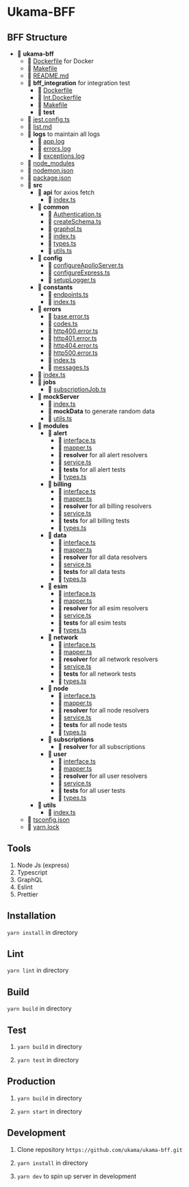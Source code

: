 # Ukama-BFF 

## BFF Structure
- 📂 __ukama\-bff__
   - 📄 [Dockerfile](Dockerfile) for Docker
   - 📄 [Makefile](Makefile)
   - 📄 [README.md](README.md)
   - 📂 __bff\_integration__  for integration test
     - 📄 [Dockerfile](bff_integration/Dockerfile)
     - 📄 [Int.Dockerfile](bff_integration/Int.Dockerfile)
     - 📄 [Makefile](bff_integration/Makefile)
     - 📂 __test__
   - 📄 [jest.config.ts](jest.config.ts)
   - 📄 [list.md](list.md)
   - 📂 __logs__ to maintain all logs
     - 📄 [app.log](logs/app.log)
     - 📄 [errors.log](logs/errors.log)
     - 📄 [exceptions.log](logs/exceptions.log)
   - 📄 [node\_modules](node_modules)
   - 📄 [nodemon.json](nodemon.json)
   - 📄 [package.json](package.json)
   - 📂 __src__
     - 📂 __api__ for axios fetch
       - 📄 [index.ts](src/api/index.ts)
     - 📂 __common__ 
       - 📄 [Authentication.ts](src/common/Authentication.ts)
       - 📄 [createSchema.ts](src/common/createSchema.ts)
       - 📄 [graphql.ts](src/common/graphql.ts)
       - 📄 [index.ts](src/common/index.ts)
       - 📄 [types.ts](src/common/types.ts)
       - 📄 [utils.ts](src/common/utils.ts)
     - 📂 __config__
       - 📄 [configureApolloServer.ts](src/config/configureApolloServer.ts)
       - 📄 [configureExpress.ts](src/config/configureExpress.ts)
       - 📄 [setupLogger.ts](src/config/setupLogger.ts)
     - 📂 __constants__
       - 📄 [endpoints.ts](src/constants/endpoints.ts)
       - 📄 [index.ts](src/constants/index.ts)
     - 📂 __errors__
       - 📄 [base.error.ts](src/errors/base.error.ts)
       - 📄 [codes.ts](src/errors/codes.ts)
       - 📄 [http400.error.ts](src/errors/http400.error.ts)
       - 📄 [http401.error.ts](src/errors/http401.error.ts)
       - 📄 [http404.error.ts](src/errors/http404.error.ts)
       - 📄 [http500.error.ts](src/errors/http500.error.ts)
       - 📄 [index.ts](src/errors/index.ts)
       - 📄 [messages.ts](src/errors/messages.ts)
     - 📄 [index.ts](src/index.ts)
     - 📂 __jobs__
       - 📄 [subscriptionJob.ts](src/jobs/subscriptionJob.ts)
     - 📂 __mockServer__
       - 📄 [index.ts](src/mockServer/index.ts)
       - 📂 __mockData__ to generate random data
       - 📄 [utils.ts](src/mockServer/utils.ts)
     - 📂 __modules__ 
       - 📂 __alert__ 
         - 📄 [interface.ts](src/modules/alert/interface.ts)
         - 📄 [mapper.ts](src/modules/alert/mapper.ts)
         - 📂 __resolver__ for all alert resolvers
         - 📄 [service.ts](src/modules/alert/service.ts)
         - 📂 __tests__ for all alert tests
         - 📄 [types.ts](src/modules/alert/types.ts)
       - 📂 __billing__
         - 📄 [interface.ts](src/modules/billing/interface.ts)
         - 📄 [mapper.ts](src/modules/billing/mapper.ts)
         - 📂 __resolver__ for all billing resolvers
         - 📄 [service.ts](src/modules/billing/service.ts)
         - 📂 __tests__ for all billing tests
         - 📄 [types.ts](src/modules/billing/types.ts)
       - 📂 __data__
         - 📄 [interface.ts](src/modules/data/interface.ts)
         - 📄 [mapper.ts](src/modules/data/mapper.ts)
         - 📂 __resolver__ for all data resolvers
         - 📄 [service.ts](src/modules/data/service.ts)
         - 📂 __tests__ for all data tests
         - 📄 [types.ts](src/modules/data/types.ts)
       - 📂 __esim__
         - 📄 [interface.ts](src/modules/esim/interface.ts)
         - 📄 [mapper.ts](src/modules/esim/mapper.ts)
         - 📂 __resolver__ for all esim resolvers
         - 📄 [service.ts](src/modules/esim/service.ts)
         - 📂 __tests__ for all esim tests
         - 📄 [types.ts](src/modules/esim/types.ts)
       - 📂 __network__
         - 📄 [interface.ts](src/modules/network/interface.ts)
         - 📄 [mapper.ts](src/modules/network/mapper.ts)
         - 📂 __resolver__ for all network resolvers
         - 📄 [service.ts](src/modules/network/service.ts)
         - 📂 __tests__ for all network tests
         - 📄 [types.ts](src/modules/network/types.ts)
       - 📂 __node__
         - 📄 [interface.ts](src/modules/node/interface.ts)
         - 📄 [mapper.ts](src/modules/node/mapper.ts)
         - 📂 __resolver__ for all node resolvers
         - 📄 [service.ts](src/modules/node/service.ts)
         - 📂 __tests__ for all node tests
         - 📄 [types.ts](src/modules/node/types.ts)
       - 📂 __subscriptions__
         - 📂 __resolver__ for all subscriptions
       - 📂 __user__
         - 📄 [interface.ts](src/modules/user/interface.ts)
         - 📄 [mapper.ts](src/modules/user/mapper.ts)
         - 📂 __resolver__ for all user resolvers
         - 📄 [service.ts](src/modules/user/service.ts)
         - 📂 __tests__ for all user tests
         - 📄 [types.ts](src/modules/user/types.ts)
     - 📂 __utils__
       - 📄 [index.ts](src/utils/index.ts)
   - 📄 [tsconfig.json](tsconfig.json)
   - 📄 [yarn.lock](yarn.lock)

## Tools 
1. Node Js (express)
2. Typescript
3. GraphQL
4. Eslint
5. Prettier

## Installation
`yarn install` in directory

## Lint
`yarn lint` in directory

## Build
`yarn build` in directory

## Test
1. `yarn build` in directory

2. `yarn test` in directory

## Production
1. `yarn build` in directory

2. `yarn start` in directory

## Development

1. Clone repository `https://github.com/ukama/ukama-bff.git`

2. `yarn install` in directory

3. `yarn dev` to spin up server in development
